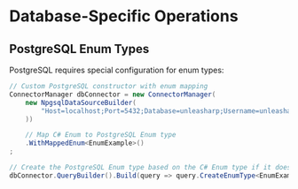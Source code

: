 # Database-Specific Operations

## PostgreSQL Enum Types
PostgreSQL requires special configuration for enum types:

```csharp
// Custom PostgreSQL constructor with enum mapping
ConnectorManager dbConnector = new ConnectorManager(
    new NpgsqlDataSourceBuilder(
        "Host=localhost;Port=5432;Database=unleasharp;Username=unleasharp;Password=unleasharp;"
    ))

    // Map C# Enum to PostgreSQL Enum type
    .WithMappedEnum<EnumExample>()
;

// Create the PostgreSQL Enum type based on the C# Enum type if it doesn't exist already
dbConnector.QueryBuilder().Build(query => query.CreateEnumType<EnumExample>()).Execute();
```
